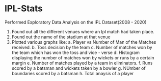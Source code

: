 # IPL-Stats

Performed Exploratory Data Analysis on the IPL Dataset(2008 - 2020)

1. Found out all the different venues where an Ipl match had taken place.
2. Found out the name of the stadium at that venue
3. Plotted various graphs like:
  a. Player vs Number of Man of the Matches received.
  b. Toss decision by the team
  c. Number of matches won by the team which has won the toss and vice - verse
  d. Histogram displaying the number of matches won by wickets or runs by a certain margin
  e. Number of matches played by a team in eliminators.
  f. Runs scored by a batsman and wickets taken by a bowler
  g. NUmber of boundaries scored by a batsman
  h. Total anaysis of a player 
